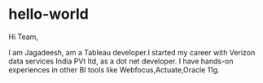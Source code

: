 # hello-world
Hi Team,

I am Jagadeesh, am a Tableau developer.I started my career with Verizon data services India PVt ltd, as a dot net developer.
I have hands-on experiences in other BI tools like Webfocus,Actuate,Oracle 11g.
